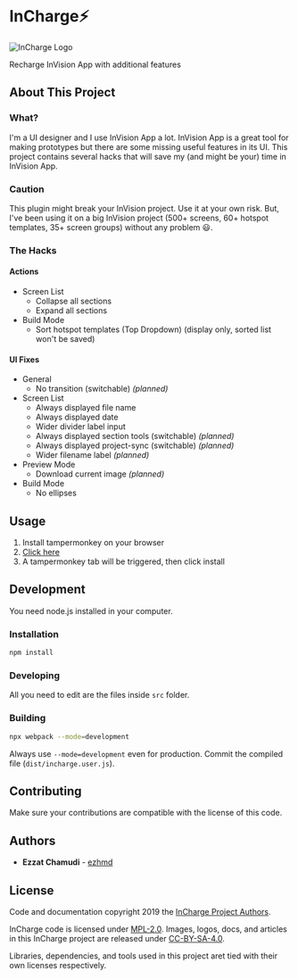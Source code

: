 # InCharge⚡️

![InCharge Logo](https://ezhmd.github.io/incharge/logo/logo-incharge.svg)

Recharge InVision App with additional features

## About This Project

### What?

I'm a UI designer and I use InVision App a lot. InVision App is a great tool for making prototypes but there are some missing useful features in its UI. This project contains several hacks that will save my (and might be your) time in InVision App.

### Caution

This plugin might break your InVision project. Use it at your own risk. But, I've been using it on a big InVision project (500+ screens, 60+ hotspot templates, 35+ screen groups) without any problem 😃.

### The Hacks

#### Actions

- Screen List
    - Collapse all sections
    - Expand all sections
- Build Mode
    - Sort hotspot templates (Top Dropdown) (display only, sorted list won't be saved)

#### UI Fixes

- General
    - No transition (switchable) _(planned)_
- Screen List
    - Always displayed file name
    - Always displayed date
    - Wider divider label input 
    - Always displayed section tools (switchable) _(planned)_
    - Always displayed project-sync (switchable) _(planned)_
    - Wider filename label _(planned)_
- Preview Mode
    - Download current image _(planned)_
- Build Mode
    - No ellipses

## Usage

1. Install tampermonkey on your browser
2. [Click here](https://github.com/ezhmd/incharge/raw/master/dist/incharge.user.js)
3. A tampermonkey tab will be triggered, then click install

## Development

You need node.js installed in your computer.

### Installation

```sh
npm install
```

### Developing

All you need to edit are the files inside `src` folder.

### Building

```sh
npx webpack --mode=development
```

Always use `--mode=development` even for production. Commit the compiled file (`dist/incharge.user.js`).

## Contributing

Make sure your contributions are compatible with the license of this code.

## Authors

* **Ezzat Chamudi** - [ezhmd](https://github.com/ezhmd)

## License

Code and documentation copyright 2019 the [InCharge Project Authors](https://github.com/ezhmd/incharge/graphs/contributors). 

InCharge code is licensed under [MPL-2.0](https://www.mozilla.org/en-US/MPL/2.0/). Images, logos, docs, and articles in this InCharge project are released under [CC-BY-SA-4.0](https://creativecommons.org/licenses/by-sa/4.0/legalcode).

Libraries, dependencies, and tools used in this project aret tied with their own licenses respectively.

